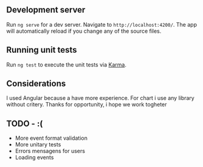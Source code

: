 ## Development server

Run `ng serve` for a dev server. Navigate to `http://localhost:4200/`. The app will automatically reload if you change any of the source files.

## Running unit tests

Run `ng test` to execute the unit tests via [Karma](https://karma-runner.github.io).


## Considerations
I used Angular because a have more experience.
For chart i use any library without critery.
Thanks for opportunity, i hope we work togheter


## TODO - :(
- More event format validation
- More unitary tests
- Errors mensagens for users
- Loading events
